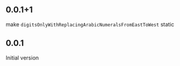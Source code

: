 ## 0.0.1+1
make `digitsOnlyWithReplacingArabicNumeralsFromEastToWest` static 
## 0.0.1

Initial version 
